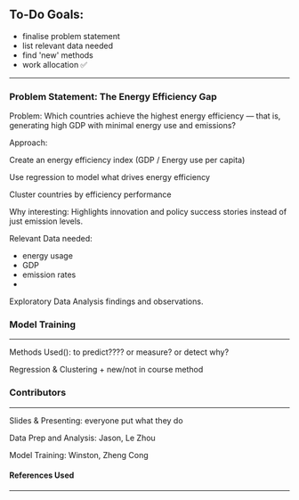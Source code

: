 ## To-Do Goals:

- finalise problem statement
- list relevant data needed
- find 'new' methods
- work allocation ✅

---

### Problem Statement: The Energy Efficiency Gap

Problem:
Which countries achieve the highest energy efficiency — that is, generating high GDP with minimal energy use and emissions?

Approach:

Create an energy efficiency index (GDP / Energy use per capita)

Use regression to model what drives energy efficiency

Cluster countries by efficiency performance

Why interesting:
Highlights innovation and policy success stories instead of just emission levels.


Relevant Data needed: 

- energy usage
- GDP
- emission rates
- 

Exploratory Data Analysis findings and observations.


### Model Training
---

Methods Used(): to predict???? or measure? or detect why?

Regression & Clustering + new/not in course method


### Contributors
---

Slides & Presenting: everyone put what they do

Data Prep and Analysis: Jason, Le Zhou

Model Training: Winston, Zheng Cong



#### References Used
---
